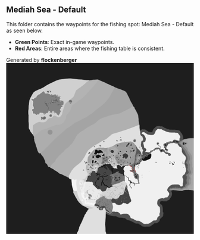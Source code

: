 ## Mediah Sea - Default
This folder contains the waypoints for the fishing spot: Mediah Sea - Default as seen below.

- **Green Points**: Exact in-game waypoints.
- **Red Areas**: Entire areas where the fishing table is consistent.

Generated by **flockenberger**
![Mediah Sea - Default](./Preview.png?raw=true "Mediah Sea - Default")